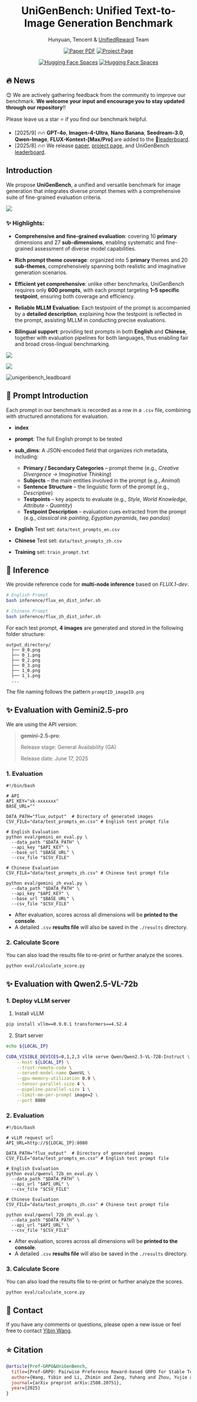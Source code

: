 <div align="center">
    <h1 align="center"> UniGenBench: Unified Text-to-Image Generation Benchmark
    </h1>


Hunyuan, Tencent & [UnifiedReward](https://github.com/CodeGoat24/UnifiedReward) Team

<a href="https://arxiv.org/pdf/2508.20751">
<img src='https://img.shields.io/badge/arXiv-UniGenBench-blue' alt='Paper PDF'></a>

<a href="https://codegoat24.github.io/UnifiedReward/Pref-GRPO">
<img src='https://img.shields.io/badge/Project-Website-orange' alt='Project Page'></a>

[![Hugging Face Spaces](https://img.shields.io/badge/%F0%9F%A4%97%20Hugging%20Face-Model-yellow)](https://huggingface.co/CodeGoat24/FLUX.1-dev-PrefGRPO) [![Hugging Face Spaces](https://img.shields.io/badge/%F0%9F%A4%97%20Hugging%20Face-Leaderboard-yellow)](https://huggingface.co/spaces/CodeGoat24/UniGenBench_Leaderboard)



</div>

## 🔥 News
😊 We are actively gathering feedback from the community to improve our benchmark. **We welcome your input and encourage you to stay updated through our repository**!!

Please leave us a star ⭐ if you find our benchmark helpful.
- [2025/9] 🔥🔥 **GPT-4o**, **Imagen-4-Ultra**, **Nano Banana**, **Seedream-3.0**, **Qwen-Image**, **FLUX-Kontext-[Max/Pro]** are added to the 🏅[leaderboard](https://huggingface.co/spaces/CodeGoat24/UniGenBench_Leaderboard).
- [2025/8] 🔥🔥 We release [paper](https://arxiv.org/pdf/2508.20751), [project page](https://codegoat24.github.io/UnifiedReward/Pref-GRPO), and UniGenBench [leaderboard](https://huggingface.co/spaces/CodeGoat24/UniGenBench_Leaderboard).

## Introduction

We propose <b>UniGenBench</b>, a unified and versatile benchmark for image generation that integrates diverse prompt themes with a comprehensive suite of fine-grained evaluation criteria. 



![](assets/teaser.png)
### ✨ Highlights:

- **Comprehensive and fine-grained evaluation**: covering 10 **primary** dimensions and 27 **sub-dimensions**, enabling systematic and fine-grained assessment of diverse model capabilities.

- **Rich prompt theme coverage**: organized into 5 **primary** themes and 20 **sub-themes**, comprehensively spanning both realistic and imaginative generation scenarios.

- **Efficient yet comprehensive**: unlike other benchmarks, UniGenBench requires only **600 prompts**, with each prompt targeting **1–5 specific testpoint**, ensuring both coverage and efficiency.

- **Reliable MLLM Evaluation**: Each testpoint of the prompt is accompanied by a **detailed description**, explaining how the testpoint is reflected in the prompt, assisting MLLM in conducting precise evaluations.

- **Bilingual support**: providing test prompts in both **English** and **Chinese**, together with evaluation pipelines for both languages, thus enabling fair and broad cross-lingual benchmarking.

![](assets/comparison.png)

![](assets/pipeline.jpg)


![unigenbench_leadboard](assets/leaderboard.png)

## 📑 Prompt Introduction
Each prompt in our benchmark is recorded as a row in a `.csv` file, combining with structured annotations for evaluation.  

- **index** 
- **prompt**: The full English prompt to be tested  
- **sub_dims**: A JSON-encoded field that organizes rich metadata, including:  
  - **Primary / Secondary Categories** – prompt theme (e.g., *Creative Divergence → Imaginative Thinking*)  
  - **Subjects** – the main entities involved in the prompt (e.g., *Animal*)  
  - **Sentence Structure** – the linguistic form of the prompt (e.g., *Descriptive*)  
  - **Testpoints** – key aspects to evaluate (e.g., *Style*, *World Knowledge*, *Attribute - Quantity*)  
  - **Testpoint Description** – evaluation cues extracted from the prompt (e.g., *classical ink painting*, *Egyptian pyramids*, *two pandas*)  

- **English** Test set: `data/test_prompts_en.csv`
- **Chinese** Test set: `data/test_prompts_zh.csv`
- **Training** set: `train_prompt.txt`


## 🚀 Inference
We provide reference code for **multi-node inference** based on *FLUX.1-dev*.  
```bash
# English Prompt
bash inference/flux_en_dist_infer.sh

# Chinese Prompt
bash inference/flux_zh_dist_infer.sh
``` 
For each test prompt, **4 images** are generated and stored in the following folder structure:

```
output_directory/
  ├── 0_0.png
  ├── 0_1.png
  ├── 0_2.png
  ├── 0_3.png
  ├── 1_0.png
  ├── 1_1.png
  ...
```
 
The file naming follows the pattern `promptID_imageID.png`


## ✨ Evaluation with Gemini2.5-pro
We are using the API version:

> **gemini-2.5-pro**:
>
> Release stage: General Availability (GA)
>
> Release date: June 17, 2025
>
### 1. Evaluation
```
#!/bin/bash

# API
API_KEY="sk-xxxxxxx"
BASE_URL=""

DATA_PATH="flux_output"  # Directory of generated images
CSV_FILE="data/test_prompts_en.csv" # English test prompt file

# English Evaluation
python eval/gemini_en_eval.py \
  --data_path "$DATA_PATH" \
  --api_key "$API_KEY" \
  --base_url "$BASE_URL" \
  --csv_file "$CSV_FILE"

# Chinese Evaluation
CSV_FILE="data/test_prompts_zh.csv" # Chinese test prompt file

python eval/gemini_zh_eval.py \
  --data_path "$DATA_PATH" \
  --api_key "$API_KEY" \
  --base_url "$BASE_URL" \
  --csv_file "$CSV_FILE"
```

- After evaluation, scores across all dimensions will be **printed to the console**.  
- A detailed `.csv` **results file** will also be saved in the `./results` directory.  
 

### 2. Calculate Score

You can also load the results file to re-print or further analyze the scores. 
```
python eval/calculate_score.py
```


## ✨ Evaluation with Qwen2.5-VL-72b
### 1. Deploy vLLM server

1. Install vLLM
```bash
pip install vllm==0.9.0.1 transformers==4.52.4
```
2. Start server
```bash
echo ${LOCAL_IP}

CUDA_VISIBLE_DEVICES=0,1,2,3 vllm serve Qwen/Qwen2.5-VL-72B-Instruct \
    --host ${LOCAL_IP} \
    --trust-remote-code \
    --served-model-name QwenVL \
    --gpu-memory-utilization 0.9 \
    --tensor-parallel-size 4 \
    --pipeline-parallel-size 1 \
    --limit-mm-per-prompt image=2 \
    --port 8080 
```

### 2. Evaluation
```
#!/bin/bash

# vLLM request url
API_URL=http://${LOCAL_IP}:8080

DATA_PATH="flux_output"  # Directory of generated images
CSV_FILE="data/test_prompts_en.csv" # English test prompt file

# English Evaluation
python eval/qwenvl_72b_en_eval.py \
  --data_path "$DATA_PATH" \
  --api_url "$API_URL" \
  --csv_file "$CSV_FILE"

# Chinese Evaluation
CSV_FILE="data/test_prompts_zh.csv" # Chinese test prompt file

python eval/qwenvl_72b_zh_eval.py \
  --data_path "$DATA_PATH" \
  --api_url "$API_URL" \
  --csv_file "$CSV_FILE"
```

- After evaluation, scores across all dimensions will be **printed to the console**.  
- A detailed `.csv` **results file** will also be saved in the `./results` directory.  
 

### 3. Calculate Score

You can also load the results file to re-print or further analyze the scores. 
```
python eval/calculate_score.py
```


## 📧 Contact
If you have any comments or questions, please open a new issue or feel free to contact [Yibin Wang](https://codegoat24.github.io).


## ⭐ Citation
```bibtex
@article{Pref-GRPO&UniGenBench,
  title={Pref-GRPO: Pairwise Preference Reward-based GRPO for Stable Text-to-Image Reinforcement Learning},
  author={Wang, Yibin and Li, Zhimin and Zang, Yuhang and Zhou, Yujie and Bu, Jiazi and Wang, Chunyu and Lu, Qinglin, and Jin, Cheng and Wang, Jiaqi},
  journal={arXiv preprint arXiv:2508.20751},
  year={2025}
}
```
